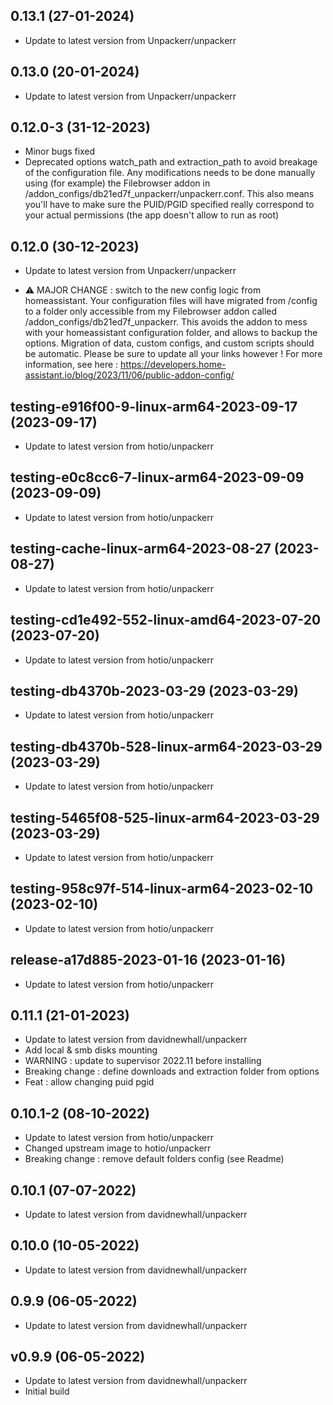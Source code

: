
## 0.13.1 (27-01-2024)

- Update to latest version from Unpackerr/unpackerr

## 0.13.0 (20-01-2024)

- Update to latest version from Unpackerr/unpackerr
## 0.12.0-3 (31-12-2023)

- Minor bugs fixed
- Deprecated options watch_path and extraction_path to avoid breakage of the configuration file. Any modifications needs to be done manually using (for example) the Filebrowser addon in /addon_configs/db21ed7f_unpackerr/unpackerr.conf. This also means you'll have to make sure the PUID/PGID specified really correspond to your actual permissions (the app doesn't allow to run as root)

## 0.12.0 (30-12-2023)

- Update to latest version from Unpackerr/unpackerr

- &#9888; MAJOR CHANGE : switch to the new config logic from homeassistant. Your configuration files will have migrated from /config to a folder only accessible from my Filebrowser addon called /addon_configs/db21ed7f_unpackerr. This avoids the addon to mess with your homeassistant configuration folder, and allows to backup the options. Migration of data, custom configs, and custom scripts should be automatic. Please be sure to update all your links however ! For more information, see here : https://developers.home-assistant.io/blog/2023/11/06/public-addon-config/

## testing-e916f00-9-linux-arm64-2023-09-17 (2023-09-17)

- Update to latest version from hotio/unpackerr

## testing-e0c8cc6-7-linux-arm64-2023-09-09 (2023-09-09)

- Update to latest version from hotio/unpackerr

## testing-cache-linux-arm64-2023-08-27 (2023-08-27)

- Update to latest version from hotio/unpackerr

## testing-cd1e492-552-linux-amd64-2023-07-20 (2023-07-20)

- Update to latest version from hotio/unpackerr

## testing-db4370b-2023-03-29 (2023-03-29)

- Update to latest version from hotio/unpackerr

## testing-db4370b-528-linux-arm64-2023-03-29 (2023-03-29)

- Update to latest version from hotio/unpackerr

## testing-5465f08-525-linux-arm64-2023-03-29 (2023-03-29)

- Update to latest version from hotio/unpackerr

## testing-958c97f-514-linux-arm64-2023-02-10 (2023-02-10)

- Update to latest version from hotio/unpackerr

## release-a17d885-2023-01-16 (2023-01-16)

- Update to latest version from hotio/unpackerr

## 0.11.1 (21-01-2023)

- Update to latest version from davidnewhall/unpackerr
- Add local & smb disks mounting
- WARNING : update to supervisor 2022.11 before installing
- Breaking change : define downloads and extraction folder from options
- Feat : allow changing puid pgid

## 0.10.1-2 (08-10-2022)

- Update to latest version from hotio/unpackerr
- Changed upstream image to hotio/unpackerr
- Breaking change : remove default folders config (see Readme)

## 0.10.1 (07-07-2022)

- Update to latest version from davidnewhall/unpackerr

## 0.10.0 (10-05-2022)

- Update to latest version from davidnewhall/unpackerr

## 0.9.9 (06-05-2022)

- Update to latest version from davidnewhall/unpackerr

## v0.9.9 (06-05-2022)

- Update to latest version from davidnewhall/unpackerr
- Initial build
